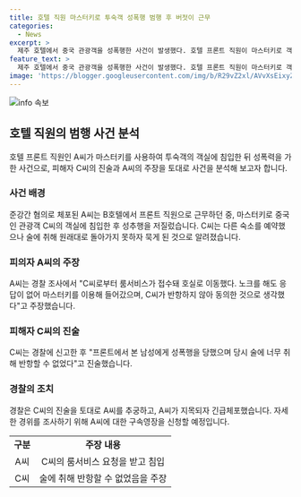 ```yaml
---
title: 호텔 직원 마스터키로 투숙객 성폭행 범행 후 버젓이 근무
categories:
  - News
excerpt: >
  제주 호텔에서 중국 관광객을 성폭행한 사건이 발생했다. 호텔 프론트 직원이 마스터키로 객실에 침입해 새벽에 술에 취한 피해자를 성추행했다. 피해자는 해당 호텔을 예약한 적이 없는데, 술에 취해 호텔에 묵게 된 것으로 알려졌다. 경찰은 프론트 직원을 긴급체포하고, 사건 경위를 조사 중이다. 프론트 직원은 룸서비스로 들어간 것이며, 피해자가 반항하지 않아 동의한 것으로 주장하고 있다.
feature_text: >
  제주 호텔에서 중국 관광객을 성폭행한 사건이 발생했다. 호텔 프론트 직원이 마스터키로 객실에 침입해 새벽에 술에 취한 피해자를 성추행했다. 피해자는 해당 호텔을 예약한 적이 없는데, 술에 취해 호텔에 묵게 된 것으로 알려졌다. 경찰은 프론트 직원을 긴급체포하고, 사건 경위를 조사 중이다. 프론트 직원은 룸서비스로 들어간 것이며, 피해자가 반항하지 않아 동의한 것으로 주장하고 있다.
image: 'https://blogger.googleusercontent.com/img/b/R29vZ2xl/AVvXsEixyZcFfHzMRdzZMjFBmAUKJYCLCGyLL1o632UiGVXcaFdKo_bkvkuCioo0uUKlGfBVcT3P84aROyZIXSBEx3Aw5nCQ3pTgDom1WDC4m8eifvWiAmWEEVb4x6G_l8C0QH225ldMjyaFvpxGEBGNO37VmDTDMHGhJPq73UglMfDca1-0aw/s1600/blogspot.png'
---
```


<p><img src="https://blogger.googleusercontent.com/img/b/R29vZ2xl/AVvXsEixyZcFfHzMRdzZMjFBmAUKJYCLCGyLL1o632UiGVXcaFdKo_bkvkuCioo0uUKlGfBVcT3P84aROyZIXSBEx3Aw5nCQ3pTgDom1WDC4m8eifvWiAmWEEVb4x6G_l8C0QH225ldMjyaFvpxGEBGNO37VmDTDMHGhJPq73UglMfDca1-0aw/s1600/blogspot.png" alt="info 속보" /></p>

<h2 data-ke-size="size26">호텔 직원의 범행 사건 분석</h2>

<p data-ke-size="size16">호텔 프론트 직원인 A씨가 마스터키를 사용하여 투숙객의 객실에 침입한 뒤 성폭력을 가한 사건으로, 피해자 C씨의 진술과 A씨의 주장을 토대로 사건을 분석해 보고자 합니다.</p>

<h3>사건 배경</h3>

<p data-ke-size="size16">준강간 혐의로 체포된 A씨는 B호텔에서 프론트 직원으로 근무하던 중, 마스터키로 중국인 관광객 C씨의 객실에 침입한 후 성추행을 저질렀습니다. C씨는 다른 숙소를 예약했으나 술에 취해 원래대로 돌아가지 못하자 묵게 된 것으로 알려졌습니다.</p>

<h3>피의자 A씨의 주장</h3>

<p data-ke-size="size16">A씨는 경찰 조사에서 "C씨로부터 룸서비스가 접수돼 호실로 이동했다. 노크를 해도 응답이 없어 마스터키를 이용해 들어갔으며, C씨가 반항하지 않아 동의한 것으로 생각했다"고 주장했습니다.</p>

<h3>피해자 C씨의 진술</h3>

<p data-ke-size="size16">C씨는 경찰에 신고한 후 "프론트에서 본 남성에게 성폭행을 당했으며 당시 술에 너무 취해 반항할 수 없었다"고 진술했습니다.</p>

<h3>경찰의 조치</h3>

<p data-ke-size="size16">경찰은 C씨의 진술을 토대로 A씨를 추궁하고, A씨가 지목되자 긴급체포했습니다. 자세한 경위를 조사하기 위해 A씨에 대한 구속영장을 신청할 예정입니다.</p>

<table>
  <tr>
    <td style="text-align: center; height: 17px;"><b>구분</b></td>
    <td style="text-align: center; height: 17px;"><b>주장 내용</b></td>
  </tr>
  <tr>
    <td style="text-align: center; height: 17px;">A씨</td>
    <td style="text-align: center; height: 17px;">C씨의 룸서비스 요청을 받고 침입</td>
  </tr>
  <tr>
    <td style="text-align: center; height: 17px;">C씨</td>
    <td style="text-align: center; height: 17px;">술에 취해 반항할 수 없었음을 주장</td>
  </tr>
</table>

<p data-ke-size="size16">&nbsp;</p>

